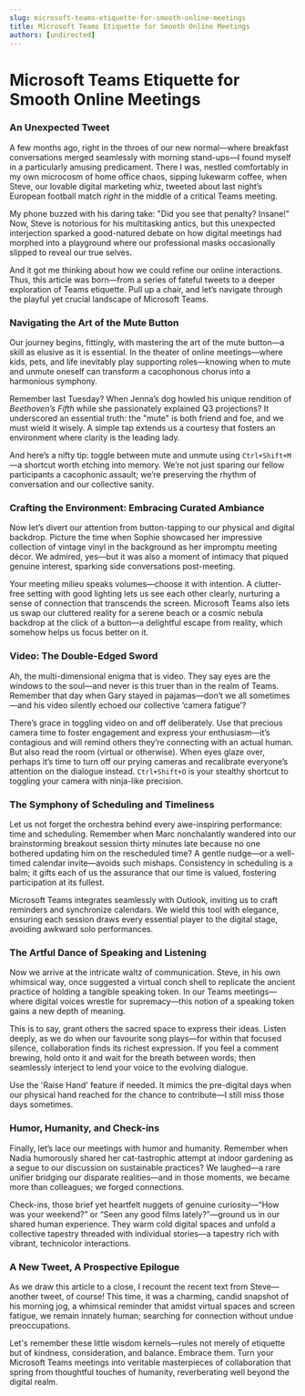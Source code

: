 ```yaml
---
slug: microsoft-teams-etiquette-for-smooth-online-meetings
title: Microsoft Teams Etiquette for Smooth Online Meetings
authors: [undirected]
---
```



# Microsoft Teams Etiquette for Smooth Online Meetings

### An Unexpected Tweet

A few months ago, right in the throes of our new normal—where breakfast conversations merged seamlessly with morning stand-ups—I found myself in a particularly amusing predicament. There I was, nestled comfortably in my own microcosm of home office chaos, sipping lukewarm coffee, when Steve, our lovable digital marketing whiz, tweeted about last night’s European football match _right_ in the middle of a critical Teams meeting.

My phone buzzed with his daring take: "Did you see that penalty? Insane!" Now, Steve is notorious for his multitasking antics, but this unexpected interjection sparked a good-natured debate on how digital meetings had morphed into a playground where our professional masks occasionally slipped to reveal our true selves.

And it got me thinking about how we could refine our online interactions. Thus, this article was born—from a series of fateful tweets to a deeper exploration of Teams etiquette. Pull up a chair, and let’s navigate through the playful yet crucial landscape of Microsoft Teams.

### Navigating the Art of the Mute Button

Our journey begins, fittingly, with mastering the art of the mute button—a skill as elusive as it is essential. In the theater of online meetings—where kids, pets, and life inevitably play supporting roles—knowing when to mute and unmute oneself can transform a cacophonous chorus into a harmonious symphony.

Remember last Tuesday? When Jenna’s dog howled his unique rendition of _Beethoven’s Fifth_ while she passionately explained Q3 projections? It underscored an essential truth: the "mute" is both friend and foe, and we must wield it wisely. A simple tap extends us a courtesy that fosters an environment where clarity is the leading lady.

And here’s a nifty tip: toggle between mute and unmute using `Ctrl+Shift+M`—a shortcut worth etching into memory. We’re not just sparing our fellow participants a cacophonic assault; we’re preserving the rhythm of conversation and our collective sanity.

### Crafting the Environment: Embracing Curated Ambiance

Now let’s divert our attention from button-tapping to our physical and digital backdrop. Picture the time when Sophie showcased her impressive collection of vintage vinyl in the background as her impromptu meeting décor. We admired, yes—but it was also a moment of intimacy that piqued genuine interest, sparking side conversations post-meeting.

Your meeting milieu speaks volumes—choose it with intention. A clutter-free setting with good lighting lets us see each other clearly, nurturing a sense of connection that transcends the screen. Microsoft Teams also lets us swap our cluttered reality for a serene beach or a cosmic nebula backdrop at the click of a button—a delightful escape from reality, which somehow helps us focus better on it.

### Video: The Double-Edged Sword

Ah, the multi-dimensional enigma that is video. They say eyes are the windows to the soul—and never is this truer than in the realm of Teams. Remember that day when Gary stayed in pajamas—don’t we all sometimes—and his video silently echoed our collective ‘camera fatigue’?

There’s grace in toggling video on and off deliberately. Use that precious camera time to foster engagement and express your enthusiasm—it’s contagious and will remind others they’re connecting with an actual human. But also read the room (virtual or otherwise). When eyes glaze over, perhaps it’s time to turn off our prying cameras and recalibrate everyone’s attention on the dialogue instead. `Ctrl+Shift+O` is your stealthy shortcut to toggling your camera with ninja-like precision.

### The Symphony of Scheduling and Timeliness

Let us not forget the orchestra behind every awe-inspiring performance: time and scheduling. Remember when Marc nonchalantly wandered into our brainstorming breakout session thirty minutes late because no one bothered updating him on the rescheduled time? A gentle nudge—or a well-timed calendar invite—avoids such mishaps. Consistency in scheduling is a balm; it gifts each of us the assurance that our time is valued, fostering participation at its fullest.

Microsoft Teams integrates seamlessly with Outlook, inviting us to craft reminders and synchronize calendars. We wield this tool with elegance, ensuring each session draws every essential player to the digital stage, avoiding awkward solo performances.

### The Artful Dance of Speaking and Listening

Now we arrive at the intricate waltz of communication. Steve, in his own whimsical way, once suggested a virtual conch shell to replicate the ancient practice of holding a tangible speaking token. In our Teams meetings—where digital voices wrestle for supremacy—this notion of a speaking token gains a new depth of meaning.

This is to say, grant others the sacred space to express their ideas. Listen deeply, as we do when our favourite song plays—for within that focused silence, collaboration finds its richest expression. If you feel a comment brewing, hold onto it and wait for the breath between words; then seamlessly interject to lend your voice to the evolving dialogue.

Use the 'Raise Hand' feature if needed. It mimics the pre-digital days when our physical hand reached for the chance to contribute—I still miss those days sometimes.

### Humor, Humanity, and Check-ins

Finally, let’s lace our meetings with humor and humanity. Remember when Nadia humorously shared her cat-tastrophic attempt at indoor gardening as a segue to our discussion on sustainable practices? We laughed—a rare unifier bridging our disparate realities—and in those moments, we became more than colleagues; we forged connections.

Check-ins, those brief yet heartfelt nuggets of genuine curiosity—“How was your weekend?” or “Seen any good films lately?”—ground us in our shared human experience. They warm cold digital spaces and unfold a collective tapestry threaded with individual stories—a tapestry rich with vibrant, technicolor interactions.

### A New Tweet, A Prospective Epilogue

As we draw this article to a close, I recount the recent text from Steve—another tweet, of course! This time, it was a charming, candid snapshot of his morning jog, a whimsical reminder that amidst virtual spaces and screen fatigue, we remain innately human; searching for connection without undue preoccupations.

Let's remember these little wisdom kernels—rules not merely of etiquette but of kindness, consideration, and balance. Embrace them. Turn your Microsoft Teams meetings into veritable masterpieces of collaboration that spring from thoughtful touches of humanity, reverberating well beyond the digital realm.